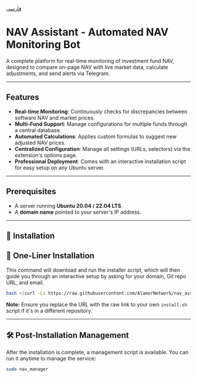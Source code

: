 [فارسی](README.fa.md)

# NAV Assistant - Automated NAV Monitoring Bot

A complete platform for real-time monitoring of investment fund NAV, designed to compare on-page NAV with live market data, calculate adjustments, and send alerts via Telegram.

---

## Features
- **Real-time Monitoring**: Continuously checks for discrepancies between software NAV and market prices.
- **Multi-Fund Support**: Manage configurations for multiple funds through a central database.
- **Automated Calculations**: Applies custom formulas to suggest new adjusted NAV prices.
- **Centralized Configuration**: Manage all settings (URLs, selectors) via the extension's options page.
- **Professional Deployment**: Comes with an interactive installation script for easy setup on any Ubuntu server.

---

## Prerequisites
- A server running **Ubuntu 20.04 / 22.04 LTS**.
- A **domain name** pointed to your server's IP address.

---

## 🚀 Installation

## 🚀 One-Liner Installation
This command will download and run the installer script, which will then guide you through an interactive setup by asking for your domain, Git repo URL, and email.

```bash
bash <(curl -Ls https://raw.githubusercontent.com/AlamorNetwork/nav_assistant_project/main/install.sh) install
```
**Note:** Ensure you replace the URL with the raw link to your own `install.sh` script if it's in a different repository.

---

## 🛠️ Post-Installation Management
After the installation is complete, a management script is available. You can run it anytime to manage the service:
```bash
sudo nav_manager